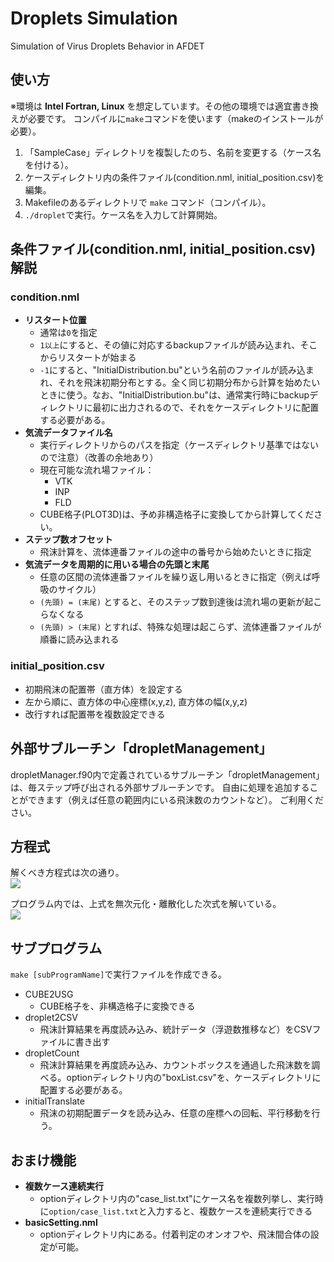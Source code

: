 # Droplets Simulation
Simulation of Virus Droplets Behavior in AFDET

## 使い方
  ※環境は **Intel Fortran, Linux** を想定しています。その他の環境では適宜書き換えが必要です。
  コンパイルに`make`コマンドを使います（makeのインストールが必要）。
  1. 「SampleCase」ディレクトリを複製したのち、名前を変更する（ケース名を付ける）。
  2. ケースディレクトリ内の条件ファイル(condition.nml, initial_position.csv)を編集。
  3. Makefileのあるディレクトリで `make` コマンド（コンパイル）。
  4. `./droplet`で実行。ケース名を入力して計算開始。

## 条件ファイル(condition.nml, initial_position.csv)解説
  ### condition.nml
  - **リスタート位置**
    - 通常は`0`を指定
    - `1以上`にすると、その値に対応するbackupファイルが読み込まれ、そこからリスタートが始まる
    - `-1`にすると、"InitialDistribution.bu"という名前のファイルが読み込まれ、それを飛沫初期分布とする。全く同じ初期分布から計算を始めたいときに使う。なお、"InitialDistribution.bu"は、通常実行時にbackupディレクトリに最初に出力されるので、それをケースディレクトリに配置する必要がある。
  - **気流データファイル名**
    - 実行ディレクトリからのパスを指定（ケースディレクトリ基準ではないので注意）（改善の余地あり）
    - 現在可能な流れ場ファイル：
      - VTK
      - INP
      - FLD
    - CUBE格子(PLOT3D)は、予め非構造格子に変換してから計算してください。
  - **ステップ数オフセット**
    - 飛沫計算を、流体連番ファイルの途中の番号から始めたいときに指定
  - **気流データを周期的に用いる場合の先頭と末尾**
    - 任意の区間の流体連番ファイルを繰り返し用いるときに指定（例えば呼吸のサイクル）
    - `(先頭) = (末尾)` とすると、そのステップ数到達後は流れ場の更新が起こらなくなる
    - `(先頭) > (末尾)` とすれば、特殊な処理は起こらず、流体連番ファイルが順番に読み込まれる
  ### initial_position.csv
  - 初期飛沫の配置帯（直方体）を設定する
  - 左から順に、直方体の中心座標(x,y,z), 直方体の幅(x,y,z)
  - 改行すれば配置帯を複数設定できる

## 外部サブルーチン「dropletManagement」
  dropletManager.f90内で定義されているサブルーチン「dropletManagement」は、毎ステップ呼び出される外部サブルーチンです。
  自由に処理を追加することができます（例えば任意の範囲内にいる飛沫数のカウントなど）。 ご利用ください。

## 方程式

  解くべき方程式は次の通り。  
<img src="https://latex.codecogs.com/gif.latex?m&space;\frac{d&space;\mathbf{v}}{dt}&space;=&space;m&space;\mathbf{g}&space;&plus;&space;C_D&space;\cdot&space;\frac{1}{2}\rho_a&space;S&space;\left&space;|&space;\mathbf{u}_a&space;-&space;\mathbf{v}&space;\right&space;|(\mathbf{u}_a&space;-&space;\mathbf{v})" />

  プログラム内では、上式を無次元化・離散化した次式を解いている。  
<img src="https://latex.codecogs.com/gif.latex?\bar{\mathbf{v}}^{n&plus;1}&space;=&space;\frac{\bar{\mathbf{v}}^{n}&space;&plus;&space;(\bar{\mathbf{g}}&space;&plus;&space;C\bar{\mathbf{u}}_a)\Delta&space;\bar{t}}{1&plus;C\Delta&space;\bar{t}}" />

## サブプログラム
  `make [subProgramName]`で実行ファイルを作成できる。
  - CUBE2USG
    - CUBE格子を、非構造格子に変換できる
  - droplet2CSV
    - 飛沫計算結果を再度読み込み、統計データ（浮遊数推移など）をCSVファイルに書き出す
  - dropletCount
    - 飛沫計算結果を再度読み込み、カウントボックスを通過した飛沫数を調べる。optionディレクトリ内の"boxList.csv"を、ケースディレクトリに配置する必要がある。
  - initialTranslate
    - 飛沫の初期配置データを読み込み、任意の座標への回転、平行移動を行う。

## おまけ機能
  - **複数ケース連続実行**
    - optionディレクトリ内の"case_list.txt"にケース名を複数列挙し、実行時に`option/case_list.txt`と入力すると、複数ケースを連続実行できる
  - **basicSetting.nml**
    - optionディレクトリ内にある。付着判定のオンオフや、飛沫間合体の設定が可能。

